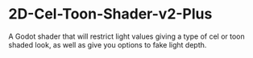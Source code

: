 # 2D-Cel-Toon-Shader-v2-Plus
A Godot shader that will restrict light values giving a type of cel or toon shaded look, as well as give you options to fake light depth.
